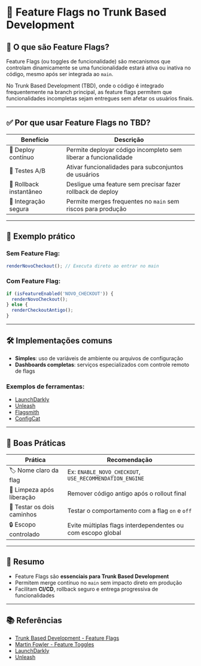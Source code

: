 # 🧩 Feature Flags no Trunk Based Development

## 🎯 O que são Feature Flags?

Feature Flags (ou toggles de funcionalidade) são mecanismos que controlam dinamicamente se uma funcionalidade estará ativa ou inativa no código, mesmo após ser integrada ao `main`.

No Trunk Based Development (TBD), onde o código é integrado frequentemente na branch principal, as feature flags permitem que funcionalidades incompletas sejam entregues sem afetar os usuários finais.

---

## ✅ Por que usar Feature Flags no TBD?

| Benefício             | Descrição                                                                 |
|-----------------------|---------------------------------------------------------------------------|
| 🔄 Deploy contínuo     | Permite deployar código incompleto sem liberar a funcionalidade           |
| 🧪 Testes A/B          | Ativar funcionalidades para subconjuntos de usuários                      |
| 🔧 Rollback instantâneo| Desligue uma feature sem precisar fazer rollback de deploy                |
| 🤝 Integração segura   | Permite merges frequentes no `main` sem riscos para produção              |

---

## 🧪 Exemplo prático

### Sem Feature Flag:

```ts
renderNovoCheckout(); // Executa direto ao entrar no main
```

### Com Feature Flag:

```ts
if (isFeatureEnabled('NOVO_CHECKOUT')) {
  renderNovoCheckout();
} else {
  renderCheckoutAntigo();
}
```

---

## 🛠️ Implementações comuns

- **Simples**: uso de variáveis de ambiente ou arquivos de configuração
- **Dashboards completas**: serviços especializados com controle remoto de flags

### Exemplos de ferramentas:

- [LaunchDarkly](https://launchdarkly.com/)
- [Unleash](https://www.getunleash.io/)
- [Flagsmith](https://www.flagsmith.com/)
- [ConfigCat](https://configcat.com/)

---

## 🚨 Boas Práticas

| Prática                      | Recomendação                                                      |
|------------------------------|-------------------------------------------------------------------|
| 🏷️ Nome claro da flag        | Ex: `ENABLE_NOVO_CHECKOUT`, `USE_RECOMMENDATION_ENGINE`          |
| 🧼 Limpeza após liberação     | Remover código antigo após o rollout final                       |
| 🧪 Testar os dois caminhos    | Testar o comportamento com a flag `on` e `off`                   |
| 🔒 Escopo controlado          | Evite múltiplas flags interdependentes ou com escopo global      |

---

## 📌 Resumo

- Feature Flags são **essenciais para Trunk Based Development**
- Permitem merge contínuo no `main` sem impacto direto em produção
- Facilitam **CI/CD**, rollback seguro e entrega progressiva de funcionalidades

---

## 📚 Referências

- [Trunk Based Development - Feature Flags](https://trunkbaseddevelopment.com/feature-flags/)
- [Martin Fowler - Feature Toggles](https://martinfowler.com/articles/feature-toggles.html)
- [LaunchDarkly](https://launchdarkly.com/)
- [Unleash](https://www.getunleash.io/)

